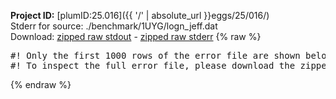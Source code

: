 **Project ID:** [plumID:25.016]({{ '/' | absolute_url }}eggs/25/016/)  
Stderr for source:  ./benchmark/1UYG/logn_jeff.dat   
Download: [zipped raw stdout](logn_jeff.dat.plumed_master.stdout.txt.zip) - [zipped raw stderr](logn_jeff.dat.plumed_master.stderr.txt.zip) 
{% raw %}
<pre>
#! Only the first 1000 rows of the error file are shown below
#! To inspect the full error file, please download the zipped raw stderr file above
</pre>
{% endraw %}
